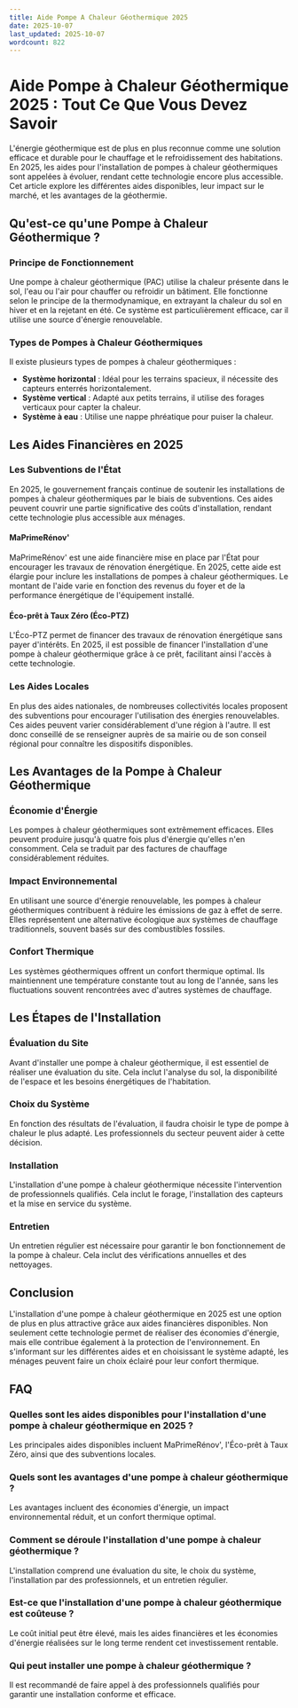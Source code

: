 ```yaml
---
title: Aide Pompe A Chaleur Géothermique 2025
date: 2025-10-07
last_updated: 2025-10-07
wordcount: 822
---
```


# Aide Pompe à Chaleur Géothermique 2025 : Tout Ce Que Vous Devez Savoir

L'énergie géothermique est de plus en plus reconnue comme une solution efficace et durable pour le chauffage et le refroidissement des habitations. En 2025, les aides pour l'installation de pompes à chaleur géothermiques sont appelées à évoluer, rendant cette technologie encore plus accessible. Cet article explore les différentes aides disponibles, leur impact sur le marché, et les avantages de la géothermie.

## Qu'est-ce qu'une Pompe à Chaleur Géothermique ?

### Principe de Fonctionnement

Une pompe à chaleur géothermique (PAC) utilise la chaleur présente dans le sol, l'eau ou l'air pour chauffer ou refroidir un bâtiment. Elle fonctionne selon le principe de la thermodynamique, en extrayant la chaleur du sol en hiver et en la rejetant en été. Ce système est particulièrement efficace, car il utilise une source d'énergie renouvelable.

### Types de Pompes à Chaleur Géothermiques

Il existe plusieurs types de pompes à chaleur géothermiques :

- **Système horizontal** : Idéal pour les terrains spacieux, il nécessite des capteurs enterrés horizontalement.
- **Système vertical** : Adapté aux petits terrains, il utilise des forages verticaux pour capter la chaleur.
- **Système à eau** : Utilise une nappe phréatique pour puiser la chaleur.

## Les Aides Financières en 2025

### Les Subventions de l'État

En 2025, le gouvernement français continue de soutenir les installations de pompes à chaleur géothermiques par le biais de subventions. Ces aides peuvent couvrir une partie significative des coûts d'installation, rendant cette technologie plus accessible aux ménages.

#### MaPrimeRénov'

MaPrimeRénov' est une aide financière mise en place par l'État pour encourager les travaux de rénovation énergétique. En 2025, cette aide est élargie pour inclure les installations de pompes à chaleur géothermiques. Le montant de l'aide varie en fonction des revenus du foyer et de la performance énergétique de l'équipement installé.

#### Éco-prêt à Taux Zéro (Éco-PTZ)

L'Éco-PTZ permet de financer des travaux de rénovation énergétique sans payer d'intérêts. En 2025, il est possible de financer l'installation d'une pompe à chaleur géothermique grâce à ce prêt, facilitant ainsi l'accès à cette technologie.

### Les Aides Locales

En plus des aides nationales, de nombreuses collectivités locales proposent des subventions pour encourager l'utilisation des énergies renouvelables. Ces aides peuvent varier considérablement d'une région à l'autre. Il est donc conseillé de se renseigner auprès de sa mairie ou de son conseil régional pour connaître les dispositifs disponibles.

## Les Avantages de la Pompe à Chaleur Géothermique

### Économie d'Énergie

Les pompes à chaleur géothermiques sont extrêmement efficaces. Elles peuvent produire jusqu'à quatre fois plus d'énergie qu'elles n'en consomment. Cela se traduit par des factures de chauffage considérablement réduites.

### Impact Environnemental

En utilisant une source d'énergie renouvelable, les pompes à chaleur géothermiques contribuent à réduire les émissions de gaz à effet de serre. Elles représentent une alternative écologique aux systèmes de chauffage traditionnels, souvent basés sur des combustibles fossiles.

### Confort Thermique

Les systèmes géothermiques offrent un confort thermique optimal. Ils maintiennent une température constante tout au long de l'année, sans les fluctuations souvent rencontrées avec d'autres systèmes de chauffage.

## Les Étapes de l'Installation

### Évaluation du Site

Avant d'installer une pompe à chaleur géothermique, il est essentiel de réaliser une évaluation du site. Cela inclut l'analyse du sol, la disponibilité de l'espace et les besoins énergétiques de l'habitation.

### Choix du Système

En fonction des résultats de l'évaluation, il faudra choisir le type de pompe à chaleur le plus adapté. Les professionnels du secteur peuvent aider à cette décision.

### Installation

L'installation d'une pompe à chaleur géothermique nécessite l'intervention de professionnels qualifiés. Cela inclut le forage, l'installation des capteurs et la mise en service du système.

### Entretien

Un entretien régulier est nécessaire pour garantir le bon fonctionnement de la pompe à chaleur. Cela inclut des vérifications annuelles et des nettoyages.

## Conclusion

L'installation d'une pompe à chaleur géothermique en 2025 est une option de plus en plus attractive grâce aux aides financières disponibles. Non seulement cette technologie permet de réaliser des économies d'énergie, mais elle contribue également à la protection de l'environnement. En s'informant sur les différentes aides et en choisissant le système adapté, les ménages peuvent faire un choix éclairé pour leur confort thermique.

## FAQ

### Quelles sont les aides disponibles pour l'installation d'une pompe à chaleur géothermique en 2025 ?

Les principales aides disponibles incluent MaPrimeRénov', l'Éco-prêt à Taux Zéro, ainsi que des subventions locales.

### Quels sont les avantages d'une pompe à chaleur géothermique ?

Les avantages incluent des économies d'énergie, un impact environnemental réduit, et un confort thermique optimal.

### Comment se déroule l'installation d'une pompe à chaleur géothermique ?

L'installation comprend une évaluation du site, le choix du système, l'installation par des professionnels, et un entretien régulier.

### Est-ce que l'installation d'une pompe à chaleur géothermique est coûteuse ?

Le coût initial peut être élevé, mais les aides financières et les économies d'énergie réalisées sur le long terme rendent cet investissement rentable.

### Qui peut installer une pompe à chaleur géothermique ?

Il est recommandé de faire appel à des professionnels qualifiés pour garantir une installation conforme et efficace.